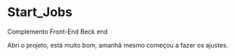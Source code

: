 # Start_Jobs
Complemento Front-End Beck end

Abri o projeto, está muito bom, amanhã mesmo começou a fazer os ajustes.